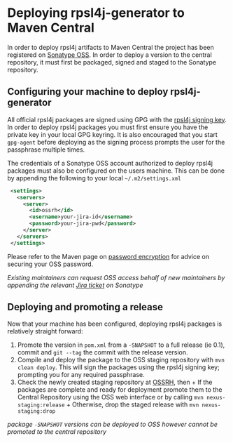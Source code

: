 # Deploying rpsl4j-generator to Maven Central
In order to deploy rpsl4j artifacts to Maven Central the project has been registered on [Sonatype OSS](https://oss.sonatype.org/). In order to deploy a version to the central repository, it must first be packaged, signed and staged to the Sonatype repository.

## Configuring your machine to deploy rpsl4j-generator
All official rpsl4j packages are signed using GPG with the [rpsl4j signing key](https://pgp.mit.edu/pks/lookup?op=vindex&search=0xDBD365D9036FA654). In order to deploy rpsl4j packages you must first ensure you have the private key in your local GPG keyring. It is also encouraged that you start `gpg-agent` before deploying as the signing process prompts the user for the passphrase multiple times.

The credentials of a Sonatype OSS account authorized to deploy rpsl4j packages must also be configured on the users machine. This can be done by appending the following to your local `~/.m2/settings.xml`
```xml
 <settings>
   <servers>
     <server>
       <id>ossrh</id>
       <username>your-jira-id</username>
       <password>your-jira-pwd</password>
     </server>
   </servers>
 </settings>
 ```
Please refer to the Maven page on [password encryption](https://maven.apache.org/guides/mini/guide-encryption.html) for advice on securing your OSS password.

_Existing maintainers can request OSS access behalf of new maintainers by appending the relevant [Jira ticket](https://issues.sonatype.org/browse/OSSRH-15835) on Sonatype_

## Deploying and promoting a release
Now that your machine has been configured, deploying rpsl4j packages is relatively straight forward:

  1. Promote the version in `pom.xml` from a `-SNAPSHOT` to a full release (ie 0.1), commit and `git --tag` the commit with the release version.
  2. Compile and deploy the package to the OSS staging repository with `mvn clean deploy`. This will sign the packages using the rpsl4j signing key; prompting you for any required passphrase.
  3. Check the newly created staging repository at [OSSRH](https://oss.sonatype.org/), then
    + If the packages are complete and ready for deployment promote them to the Central Repository using the OSS web interface or by calling `mvn nexus-staging:release`
    + Otherwise, drop the staged release with `mvn nexus-staging:drop`

_package `-SNAPSHOT` versions can be deployed to OSS however cannot be promoted to the central repository_
